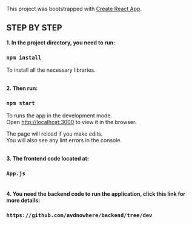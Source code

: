 This project was bootstrapped with [Create React App](https://github.com/facebook/create-react-app).

## STEP BY STEP

**1. In the project directory, you need to run:**

### `npm install`

To install all the necessary libraries.<br/><br/>

**2. Then run:**

### `npm start`

To runs the app in the development mode.<br />
Open [http://localhost:3000](http://localhost:3000) to view it in the browser.

The page will reload if you make edits.<br />
You will also see any lint errors in the console.<br/><br/>

**3. The frontend code located at:**

### `App.js`<br/><br/>

**4. You need the backend code to run the application, click this link for more details:**

### `https://github.com/avdnowhere/backend/tree/dev`
